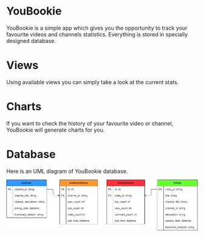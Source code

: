 # YouBookie
YouBookie is a simple app which gives you the opportunity to track your favourite videos and channels statistics. Everything is stored in specially designed database.

# Views
Using available views you can simply take a look at the current stats.

# Charts
If you want to check the history of your favourite video or channel, YouBookie will generate charts for you.

# Database
Here is an UML diagram of YouBookie database.

![Alt text](images/uml.jpg "UML diagram")